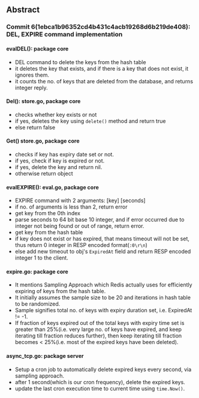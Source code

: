 ## Abstract 

### Commit 6(1ebca1b96352cd4b431c4acb19268d6b219de408): DEL, EXPIRE command implementation

#### evalDEL(): package core

- DEL command to delete the keys from the hash table
- it deletes the key that exists, and if there is a key that does not exist, it ignores them.
- it counts the no. of keys that are deleted from the database, and returns integer reply.

#### Del(): store.go, package core
- checks whether key exists or not
- if yes, deletes the key using `delete()` method and return true
- else return false

#### Get() store.go, package core
- checks if key has expiry date set or not.
- if yes, check if key is expired or not.
- if yes, delete the key and return nil.
- otherwise return object

#### evalEXPIRE(): eval.go, package core

- EXPIRE command with 2 arguments: [key] [seconds]
- if no. of arguments is less than 2, return error
- get key from the 0th index
- parse seconds to 64 bit base 10 integer, and if error occurred due to integer not being found or out of range, return error.
- get key from the hash table
- if key does not exist or has expired, that means timeout will not be set, thus return 0 integer in RESP encoded format(`:0\r\n`)
- else add new timeout to obj's `ExpiredAt` field and return RESP encoded integer 1 to the client.

#### expire.go: package core
- It mentions Sampling Approach which Redis actually uses for efficiently expiring of keys from the hash table.
- It initially assumes the sample size to be 20 and iterations in hash table to be randomized.
- Sample signifies total no. of keys with expiry duration set, i.e. ExpiredAt != -1.
- If fraction of keys expired out of the total keys with expiry time set is greater than 25%(i.e. very large no. of keys have expired, and keep iterating till fraction reduces further), then keep iterating till fraction becomes < 25%(i.e. most of the expired keys have been deleted).

#### async_tcp.go: package server
- Setup a cron job to automatically delete expired keys every second, via sampling approach.
- after 1 second(which is our cron frequency), delete the expired keys.
- update the last cron execution time to current time using `time.Now()`.
